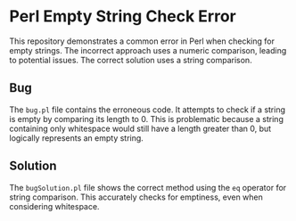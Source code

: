 # Perl Empty String Check Error

This repository demonstrates a common error in Perl when checking for empty strings.  The incorrect approach uses a numeric comparison, leading to potential issues. The correct solution uses a string comparison.

## Bug

The `bug.pl` file contains the erroneous code. It attempts to check if a string is empty by comparing its length to 0. This is problematic because a string containing only whitespace would still have a length greater than 0, but logically represents an empty string.

## Solution

The `bugSolution.pl` file shows the correct method using the `eq` operator for string comparison. This accurately checks for emptiness, even when considering whitespace.
